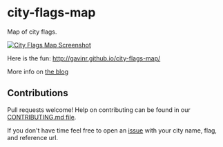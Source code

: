 # city-flags-map
Map of city flags.

[![City Flags Map Screenshot](http://i.imgur.com/e8xdhT1.png)](http://gavinr.github.io/city-flags-map/)


Here is the fun: http://gavinr.github.io/city-flags-map/

More info on [the blog](http://gavinr.com/2015/01/17/city-flags-map/)

## Contributions

Pull requests welcome! Help on contributing can be found in our [CONTRIBUTING.md file](https://github.com/gavinr/city-flags-map/blob/master/.github/CONTRIBUTING.md). 

If you don't have time feel free to open an [issue](https://github.com/gavinr/city-flags-map/issues) with your city name, flag, and reference url. 
